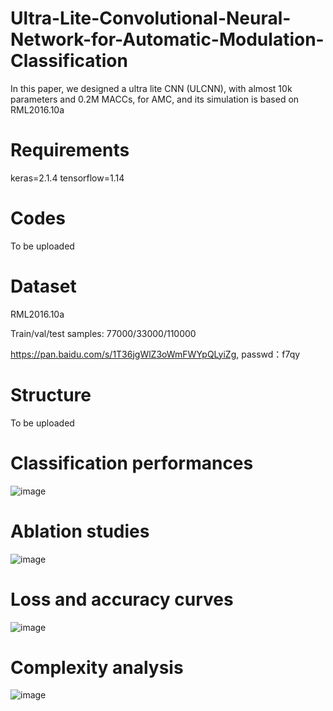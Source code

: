 # Ultra-Lite-Convolutional-Neural-Network-for-Automatic-Modulation-Classification

In this paper, we designed a ultra lite CNN (ULCNN), with almost 10k parameters and 0.2M MACCs, for AMC, and its simulation is based on RML2016.10a

# Requirements

keras=2.1.4 tensorflow=1.14

# Codes
To be uploaded

# Dataset
RML2016.10a

Train/val/test samples: 77000/33000/110000

https://pan.baidu.com/s/1T36jgWlZ3oWmFWYpQLyiZg, passwd：f7qy

# Structure

To be uploaded

# Classification performances

![image](https://user-images.githubusercontent.com/107237593/181512551-f537bf6f-c9ff-4a74-a5a8-b03ae80ee49d.png)

# Ablation studies
![image](https://user-images.githubusercontent.com/107237593/181512604-917152a7-b753-4150-98a1-3858dd093d2e.png)

# Loss and accuracy curves

![image](https://user-images.githubusercontent.com/107237593/174467709-0c04b16a-c260-4355-a942-cb1a0a6bf775.png)

# Complexity analysis

![image](https://user-images.githubusercontent.com/107237593/176838730-5fcc0c0b-3fe8-46b1-a3df-1e3d1bd4413a.png)
















